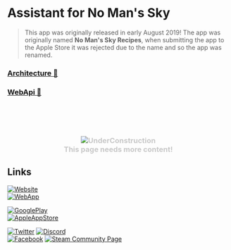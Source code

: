 # Assistant for No Man's Sky

> This app was originally released in early August 2019! The app was originally named **No Man's Sky Recipes**, when submitting the app to the Apple Store it was rejected due to the name and so the app was renamed.

### [Architecture 🔗](apps/nms/architecture.md)
### [WebApi 🔗](apps/nms/webApi.md)

<br />
<br />
<br />


<h3 style="color: #c8c8c8; text-align: center">
    <img src="../../assets/img/underConstruction.svg" alt="UnderConstruction" class="max-h-350" />
    <br />
    This page needs more content!
</h3>

## Links
[![Website](https://img.shields.io/badge/Website-nmsassistant.com-blue?color=7986cc&style=for-the-badge)][assistantnmsWebsite]<br />
[![WebApp](https://img.shields.io/badge/Web%20App-app.nmsassistant.com-blue?color=7986cc&style=for-the-badge)][assistantnmsWebapp]

[![GooglePlay](https://img.shields.io/badge/Download-Google%20Play%20Store-blue?color=34A853&style=for-the-badge)][googlePlayStore]<br />
[![AppleAppStore](https://img.shields.io/badge/Download-Apple%20App%20Store-black?color=333333&style=for-the-badge)][appleAppStore]

[![Twitter](https://img.shields.io/badge/Twitter-@AssistantNMS-blue?color=1DA1F2&style=for-the-badge)][assistantnmsTwitter]
[![Discord](https://img.shields.io/badge/Discord-AssistantApps-blue?color=5865F2&style=for-the-badge)][discord]<br />
[![Facebook](https://img.shields.io/badge/Facebook-AssistantNMS-blue?color=1877f2&style=for-the-badge)][assistantnmsFacebook]
[![Steam Community Page](https://img.shields.io/badge/Steam%20Community%20Page-AssistantNMS-black?style=for-the-badge)][assistantnmsSteamComm]



[assistantnmsWebsite]: https://nmsassistant.com?ref=assistantAppsDocs
[assistantnmsWebapp]: https://app.nmsassistant.com?ref=assistantAppsDocs
[assistantnmsTwitter]: https://twitter.com/AssistantNMS?ref=assistantAppsDocs
[assistantnmsFacebook]: https://facebook.com/AssistantNMS?ref=assistantAppsDocs
[assistantnmsSteamComm]: https://steamcommunity.com/groups/AssistantNMS?ref=assistantAppsDocs
[googlePlayStore]: https://play.google.com/store/apps/details?id=com.kurtlourens.no_mans_sky_recipes&ref=assistantAppsDocs
[appleAppStore]: https://apps.apple.com/us/app/assistant-for-no-mans-sky/id1480287625?ref=assistantAppsDocs
[discord]: https://assistantapps.com/discord?ref=assistantAppsDocs